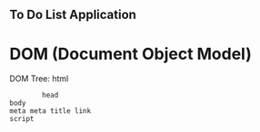 ## To Do List Application

# DOM (Document Object Model)

<html lang="en">
  <head>
    <meta charset="UTF-8" />
    <meta name="viewport" content="width=device-width, initial-scale=1.0" />
    <title>To Do List Appln</title>
    <link rel="stylesheet" href="index.css" />
  </head>
  <body>
    <script src="index.js"></script>
  </body>
</html>

DOM Tree:
html

            head                                                        body
    meta meta title link                                               script
